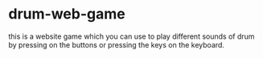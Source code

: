 # drum-web-game
this is a website game which you can use to play different sounds of drum by pressing on the buttons or pressing the keys on the keyboard. 
